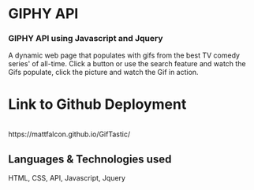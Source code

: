 <h1>GIPHY API</h1>
<h3>GIPHY API using Javascript and Jquery</h3>
<p> A dynamic web page that populates with gifs from the best TV comedy series' of all-time. Click a button or use the search feature and watch the Gifs populate, click the picture and watch the Gif in action.
</p>

<p> <h1> Link to Github Deployment</h1>
<br>
https://mattfalcon.github.io/GifTastic/
<br>
</p>

<h2>Languages & Technologies used</h2>
HTML, CSS, API, Javascript, Jquery
